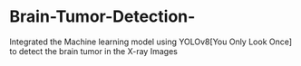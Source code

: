 # Brain-Tumor-Detection-
Integrated the Machine learning model using YOLOv8[You Only Look Once] to detect the brain tumor in the X-ray Images 

